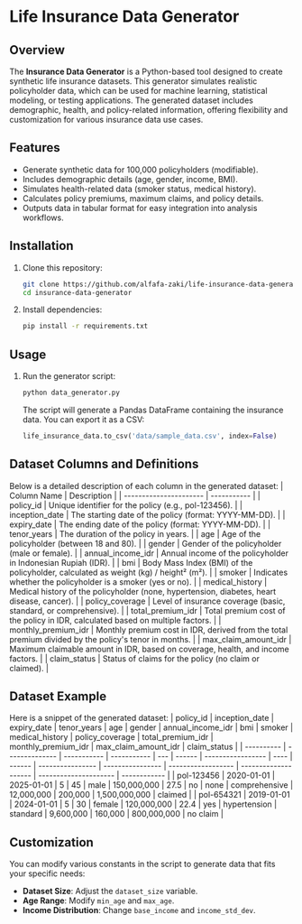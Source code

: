 # Life Insurance Data Generator

## Overview
The **Insurance Data Generator** is a Python-based tool designed to create synthetic life insurance datasets. This generator simulates realistic policyholder data, which can be used for machine learning, statistical modeling, or testing applications. The generated dataset includes demographic, health, and policy-related information, offering flexibility and customization for various insurance data use cases.

## Features
- Generate synthetic data for 100,000 policyholders (modifiable).
- Includes demographic details (age, gender, income, BMI).
- Simulates health-related data (smoker status, medical history).
- Calculates policy premiums, maximum claims, and policy details.
- Outputs data in tabular format for easy integration into analysis workflows.

## Installation
1. Clone this repository:
   ```bash
   git clone https://github.com/alfafa-zaki/life-insurance-data-generator.git
   cd insurance-data-generator
   
2. Install dependencies:
   ```bash
   pip install -r requirements.txt

## Usage
1. Run the generator script:
   ```bash
   python data_generator.py
   ```
   The script will generate a Pandas DataFrame containing the insurance data. You can export it as a CSV:
   ```python
   life_insurance_data.to_csv('data/sample_data.csv', index=False)
   ```

## Dataset Columns and Definitions
Below is a detailed description of each column in the generated dataset:
| Column Name            | Description |
| ---------------------- | ----------- |
| policy_id              | Unique identifier for the policy (e.g., pol-123456). |
| inception_date         | The starting date of the policy (format: YYYY-MM-DD). |
| expiry_date            | The ending date of the policy (format: YYYY-MM-DD). |
| tenor_years            | The duration of the policy in years. |
| age                    | Age of the policyholder (between 18 and 80). |
| gender                 | Gender of the policyholder (male or female). |
| annual_income_idr      | Annual income of the policyholder in Indonesian Rupiah (IDR). |
| bmi                    | Body Mass Index (BMI) of the policyholder, calculated as weight (kg) / height² (m²). |
| smoker                 | Indicates whether the policyholder is a smoker (yes or no). |
| medical_history        | Medical history of the policyholder (none, hypertension, diabetes, heart disease, cancer). |
| policy_coverage        | Level of insurance coverage (basic, standard, or comprehensive). |
| total_premium_idr      | Total premium cost of the policy in IDR, calculated based on multiple factors. |
| monthly_premium_idr    | Monthly premium cost in IDR, derived from the total premium divided by the policy's tenor in months. |
| max_claim_amount_idr   | Maximum claimable amount in IDR, based on coverage, health, and income factors. |
| claim_status           | Status of claims for the policy (no claim or claimed). |


## Dataset Example
Here is a snippet of the generated dataset:
| policy_id  | inception_date | expiry_date | tenor_years | age | gender | annual_income_idr | bmi  | smoker | medical_history | policy_coverage | total_premium_idr | monthly_premium_idr | max_claim_amount_idr | claim_status |
| ---------- | -------------- | ----------- | ----------- | --- | ------ | ----------------- | ---- | ------ | ---------------- | ---------------- | ------------------ | -------------------- | --------------------- | ------------ |
| pol-123456 | 2020-01-01     | 2025-01-01  | 5           | 45  | male   | 150,000,000       | 27.5 | no     | none             | comprehensive    | 12,000,000         | 200,000              | 1,500,000,000         | claimed      |
| pol-654321 | 2019-01-01     | 2024-01-01  | 5           | 30  | female | 120,000,000       | 22.4 | yes    | hypertension     | standard         | 9,600,000          | 160,000              | 800,000,000           | no claim    |

## Customization
You can modify various constants in the script to generate data that fits your specific needs:

- **Dataset Size**: Adjust the `dataset_size` variable.
- **Age Range**: Modify `min_age` and `max_age`.
- **Income Distribution**: Change `base_income` and `income_std_dev`.
